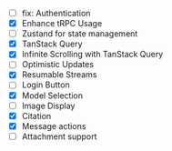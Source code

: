 - [ ] fix: Authentication
- [x] Enhance tRPC Usage
- [ ] Zustand for state management
- [x] TanStack Query
- [x] Infinite Scrolling with TanStack Query
- [ ] Optimistic Updates
- [x] Resumable Streams
- [ ] Login Button
- [x] Model Selection
- [ ] Image Display
- [x] Citation
- [x] Message actions
- [ ] Attachment support
